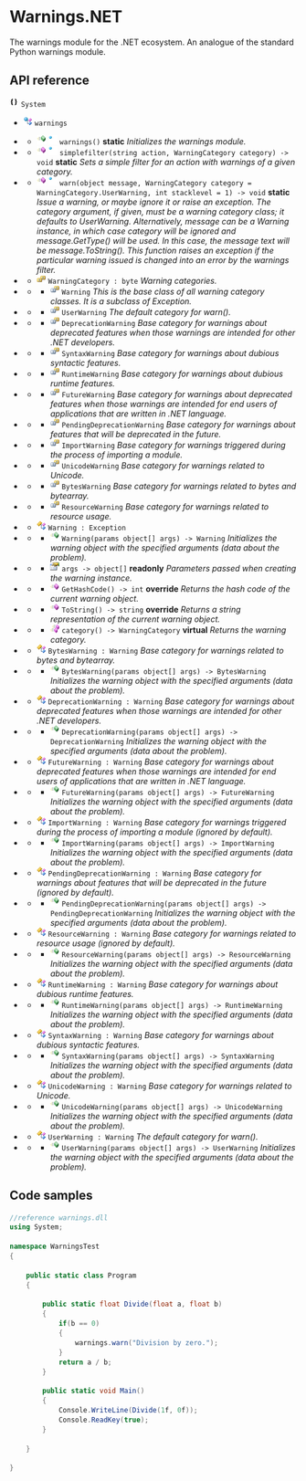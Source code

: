 # Warnings.NET

The warnings module for the .NET ecosystem. An analogue of the standard Python warnings module.

## API reference

![namespace](https://github.com/ColorfulSoft/System.AI/raw/v2.0/Docs/Icons/namespace.png) `System`

* ![staticclass](https://github.com/ColorfulSoft/System.AI/raw/v2.0/Docs/Icons/staticclass.png) `warnings`

* *  ![constructor](https://github.com/ColorfulSoft/System.AI/raw/v2.0/Docs/Icons/constructor.png) ![static](https://github.com/ColorfulSoft/System.AI/raw/v2.0/Docs/Icons/overlaystatic.png) `warnings()` **static** _Initializes the warnings module._

* *  ![method](https://github.com/ColorfulSoft/System.AI/raw/v2.0/Docs/Icons/method.png) ![static](https://github.com/ColorfulSoft/System.AI/raw/v2.0/Docs/Icons/overlaystatic.png) `simplefilter(string action, WarningCategory category) -> void` **static** _Sets a simple filter for an action with warnings of a given category._

* *  ![method](https://github.com/ColorfulSoft/System.AI/raw/v2.0/Docs/Icons/method.png) ![static](https://github.com/ColorfulSoft/System.AI/raw/v2.0/Docs/Icons/overlaystatic.png) `warn(object message, WarningCategory category = WarningCategory.UserWarning, int stacklevel = 1) -> void` **static** _Issue a warning, or maybe ignore it or raise an exception. The category argument, if given, must be a warning category class; it defaults to UserWarning. Alternatively, message can be a Warning instance, in which case category will be ignored and message.GetType() will be used. In this case, the message text will be message.ToString(). This function raises an exception if the particular warning issued is changed into an error by the warnings filter._

* * ![enum](https://github.com/ColorfulSoft/System.AI/raw/v2.0/Docs/Icons/enum.png) `WarningCategory : byte` _Warning categories._

* * *  ![enumvalue](https://github.com/ColorfulSoft/System.AI/raw/v2.0/Docs/Icons/enumvalue.png) `Warning` _This is the base class of all warning category classes. It is a subclass of Exception._

* * *  ![enumvalue](https://github.com/ColorfulSoft/System.AI/raw/v2.0/Docs/Icons/enumvalue.png) `UserWarning` _The default category for warn()._

* * *  ![enumvalue](https://github.com/ColorfulSoft/System.AI/raw/v2.0/Docs/Icons/enumvalue.png) `DeprecationWarning` _Base category for warnings about deprecated features when those warnings are intended for other .NET developers._

* * *  ![enumvalue](https://github.com/ColorfulSoft/System.AI/raw/v2.0/Docs/Icons/enumvalue.png) `SyntaxWarning` _Base category for warnings about dubious syntactic features._

* * *  ![enumvalue](https://github.com/ColorfulSoft/System.AI/raw/v2.0/Docs/Icons/enumvalue.png) `RuntimeWarning` _Base category for warnings about dubious runtime features._

* * *  ![enumvalue](https://github.com/ColorfulSoft/System.AI/raw/v2.0/Docs/Icons/enumvalue.png) `FutureWarning` _Base category for warnings about deprecated features when those warnings are intended for end users of applications that are written in .NET language._

* * *  ![enumvalue](https://github.com/ColorfulSoft/System.AI/raw/v2.0/Docs/Icons/enumvalue.png) `PendingDeprecationWarning` _Base category for warnings about features that will be deprecated in the future._

* * *  ![enumvalue](https://github.com/ColorfulSoft/System.AI/raw/v2.0/Docs/Icons/enumvalue.png) `ImportWarning` _Base category for warnings triggered during the process of importing a module._

* * *  ![enumvalue](https://github.com/ColorfulSoft/System.AI/raw/v2.0/Docs/Icons/enumvalue.png) `UnicodeWarning` _Base category for warnings related to Unicode._

* * *  ![enumvalue](https://github.com/ColorfulSoft/System.AI/raw/v2.0/Docs/Icons/enumvalue.png) `BytesWarning` _Base category for warnings related to bytes and bytearray._

* * *  ![enumvalue](https://github.com/ColorfulSoft/System.AI/raw/v2.0/Docs/Icons/enumvalue.png) `ResourceWarning` _Base category for warnings related to resource usage._

* * ![class](https://github.com/ColorfulSoft/System.AI/raw/v2.0/Docs/Icons/class.png) `Warning : Exception`

* * *  ![constructor](https://github.com/ColorfulSoft/System.AI/raw/v2.0/Docs/Icons/constructor.png) `Warning(params object[] args) -> Warning` _Initializes the warning object with the specified arguments (data about the problem)._

* * *  ![property](https://github.com/ColorfulSoft/System.AI/raw/v2.0/Docs/Icons/property.png) `args -> object[]` **readonly** _Parameters passed when creating the warning instance._

* * *  ![method](https://github.com/ColorfulSoft/System.AI/raw/v2.0/Docs/Icons/method.png) `GetHashCode() -> int` **override** _Returns the hash code of the current warning object._

* * *  ![method](https://github.com/ColorfulSoft/System.AI/raw/v2.0/Docs/Icons/method.png) `ToString() -> string` **override** _Returns a string representation of the current warning object._

* * *  ![virtualmethod](https://github.com/ColorfulSoft/System.AI/raw/v2.0/Docs/Icons/virtualmethod.png) `category() -> WarningCategory` **virtual** _Returns the warning category._

* * ![class](https://github.com/ColorfulSoft/System.AI/raw/v2.0/Docs/Icons/class.png) `BytesWarning : Warning` _Base category for warnings related to bytes and bytearray._

* * *  ![constructor](https://github.com/ColorfulSoft/System.AI/raw/v2.0/Docs/Icons/constructor.png) `BytesWarning(params object[] args) -> BytesWarning` _Initializes the warning object with the specified arguments (data about the problem)._

* * ![class](https://github.com/ColorfulSoft/System.AI/raw/v2.0/Docs/Icons/class.png) `DeprecationWarning : Warning` _Base category for warnings about deprecated features when those warnings are intended for other .NET developers._

* * *  ![constructor](https://github.com/ColorfulSoft/System.AI/raw/v2.0/Docs/Icons/constructor.png) `DeprecationWarning(params object[] args) -> DeprecationWarning` _Initializes the warning object with the specified arguments (data about the problem)._

* * ![class](https://github.com/ColorfulSoft/System.AI/raw/v2.0/Docs/Icons/class.png) `FutureWarning : Warning` _Base category for warnings about deprecated features when those warnings are intended for end users of applications that are written in .NET language._

* * *  ![constructor](https://github.com/ColorfulSoft/System.AI/raw/v2.0/Docs/Icons/constructor.png) `FutureWarning(params object[] args) -> FutureWarning` _Initializes the warning object with the specified arguments (data about the problem)._

* * ![class](https://github.com/ColorfulSoft/System.AI/raw/v2.0/Docs/Icons/class.png) `ImportWarning : Warning` _Base category for warnings triggered during the process of importing a module (ignored by default)._

* * *  ![constructor](https://github.com/ColorfulSoft/System.AI/raw/v2.0/Docs/Icons/constructor.png) `ImportWarning(params object[] args) -> ImportWarning` _Initializes the warning object with the specified arguments (data about the problem)._

* * ![class](https://github.com/ColorfulSoft/System.AI/raw/v2.0/Docs/Icons/class.png) `PendingDeprecationWarning : Warning` _Base category for warnings about features that will be deprecated in the future (ignored by default)._

* * *  ![constructor](https://github.com/ColorfulSoft/System.AI/raw/v2.0/Docs/Icons/constructor.png) `PendingDeprecationWarning(params object[] args) -> PendingDeprecationWarning` _Initializes the warning object with the specified arguments (data about the problem)._

* * ![class](https://github.com/ColorfulSoft/System.AI/raw/v2.0/Docs/Icons/class.png) `ResourceWarning : Warning` _Base category for warnings related to resource usage (ignored by default)._

* * *  ![constructor](https://github.com/ColorfulSoft/System.AI/raw/v2.0/Docs/Icons/constructor.png) `ResourceWarning(params object[] args) -> ResourceWarning` _Initializes the warning object with the specified arguments (data about the problem)._

* * ![class](https://github.com/ColorfulSoft/System.AI/raw/v2.0/Docs/Icons/class.png) `RuntimeWarning : Warning` _Base category for warnings about dubious runtime features._

* * *  ![constructor](https://github.com/ColorfulSoft/System.AI/raw/v2.0/Docs/Icons/constructor.png) `RuntimeWarning(params object[] args) -> RuntimeWarning` _Initializes the warning object with the specified arguments (data about the problem)._

* * ![class](https://github.com/ColorfulSoft/System.AI/raw/v2.0/Docs/Icons/class.png) `SyntaxWarning : Warning` _Base category for warnings about dubious syntactic features._

* * *  ![constructor](https://github.com/ColorfulSoft/System.AI/raw/v2.0/Docs/Icons/constructor.png) `SyntaxWarning(params object[] args) -> SyntaxWarning` _Initializes the warning object with the specified arguments (data about the problem)._

* * ![class](https://github.com/ColorfulSoft/System.AI/raw/v2.0/Docs/Icons/class.png) `UnicodeWarning : Warning` _Base category for warnings related to Unicode._

* * *  ![constructor](https://github.com/ColorfulSoft/System.AI/raw/v2.0/Docs/Icons/constructor.png) `UnicodeWarning(params object[] args) -> UnicodeWarning` _Initializes the warning object with the specified arguments (data about the problem)._

* * ![class](https://github.com/ColorfulSoft/System.AI/raw/v2.0/Docs/Icons/class.png) `UserWarning : Warning` _The default category for warn()._

* * *  ![constructor](https://github.com/ColorfulSoft/System.AI/raw/v2.0/Docs/Icons/constructor.png) `UserWarning(params object[] args) -> UserWarning` _Initializes the warning object with the specified arguments (data about the problem)._

## Code samples

```C#
//reference warnings.dll
using System;

namespace WarningsTest
{

    public static class Program
    {

        public static float Divide(float a, float b)
        {
            if(b == 0)
            {
                warnings.warn("Division by zero.");
            }
            return a / b;
        }

        public static void Main()
        {
            Console.WriteLine(Divide(1f, 0f));
            Console.ReadKey(true);
        }

    }

}
```
